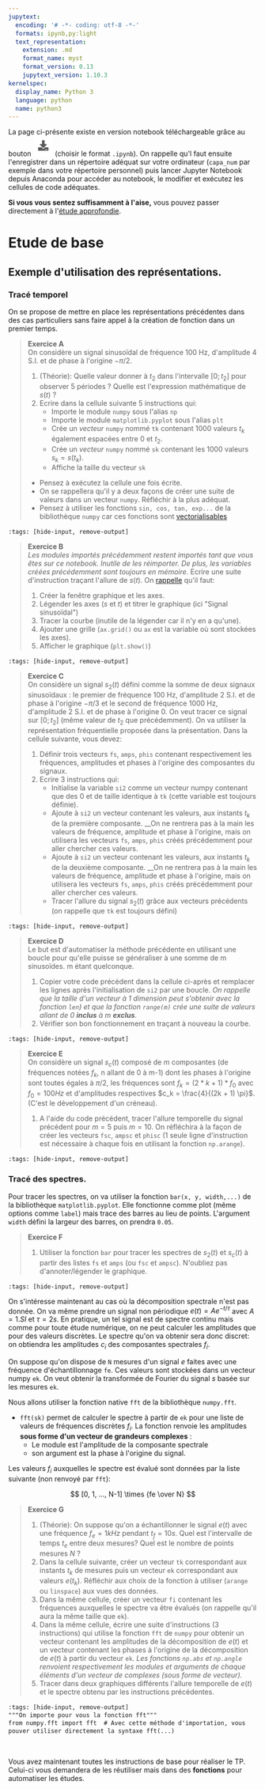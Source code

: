 ```yaml
---
jupytext:
  encoding: '# -*- coding: utf-8 -*-'
  formats: ipynb,py:light
  text_representation:
    extension: .md
    format_name: myst
    format_version: 0.13
    jupytext_version: 1.10.3
kernelspec:
  display_name: Python 3
  language: python
  name: python3
---
```

La page ci-présente existe en version notebook téléchargeable grâce au bouton ![Bouton](./images/bouton_tl.png) (choisir le format `.ipynb`). On rappelle qu'l faut ensuite l'enregistrer dans un répertoire adéquat sur votre ordinateur (`capa_num` par exemple dans votre répertoire personnel) puis lancer Jupyter Notebook depuis Anaconda pour accéder au notebook, le modifier et exécutez les cellules de code adéquates.

__Si vous vous sentez suffisamment à l'aise,__ vous pouvez passer directement à l'[étude approfondie](signal_fourier_complet).

# Etude de base

## Exemple d'utilisation des représentations.
### Tracé temporel

On se propose de mettre en place les représentations précédentes dans des cas particuliers sans faire appel à la création de fonction dans un premier temps.

> __Exercice A__  
> On considère un signal sinusoïdal de fréquence 100 Hz, d'amplitude 4 S.I. et de phase à l'origine $-\pi/2$.
> 1. (Théorie): Quelle valeur donner à $t_2$ dans l'intervalle $[0;t_2]$ pour observer 5 périodes ? Quelle est l'expression mathématique de $s(t)$ ?
> 2. Ecrire dans la cellule suivante 5 instructions qui:
>     * Importe le module `numpy` sous l'alias `np`
>     * Importe le module `matplotlib.pyplot` sous l'alias `plt`
>     * Crée un _vecteur_ `numpy` nommé `tk` contenant 1000 valeurs $t_k$ également espacées entre 0 et $t_2$.
>     * Crée un _vecteur_ `numpy` nommé `sk` contenant les 1000 valeurs $s_k = s(t_k)$.
>     * Affiche la taille du vecteur `sk`
> * Pensez à exécutez la cellule une fois écrite.
> * On se rappellera qu'il y a deux façons de créer une suite de valeurs dans un vecteur `numpy`. Réfléchir à la plus adéquat.
> * Pensez à utiliser les fonctions `sin, cos, tan, exp...` de la bibliothèque `numpy` car ces fonctions sont [vectorialisables](https://pcsi3physiquestan.github.io/intro_python/notebook/np_vecteurs.html#fonctions-mathematiques-usuelles)

```{code-cell}
:tags: [hide-input, remove-output]

```

> __Exercice B__  
> _Les modules importés précédemment restent importés tant que vous êtes sur ce notebook. Inutile de les réimporter. De plus, les variables créées précédemment sont toujours en mémoire._
> Ecrire une suite d'instruction traçant l'allure de $s(t)$. On [rappelle](https://pcsi3physiquestan.github.io/intro_python/notebook/plt_presentation.html#un-exemple-basique) qu'il faut:
> 1. Créer la fenêtre graphique et les axes.
> 2. Légender les axes ($s$ et $t$) et titrer le graphique (ici "Signal sinusoïdal")
> 3. Tracer la courbe (inutile de la légender car il n'y en a qu'une).
> 4. Ajouter une grille (`ax.grid()` ou `ax` est la variable où sont stockées les axes).
> 5. Afficher le graphique (`plt.show()`)

```{code-cell}
:tags: [hide-input, remove-output]

```

> __Exercice C__  
> On considère un signal $s_2 (t)$ défini comme la somme de deux signaux sinusoïdaux : le premier de fréquence 100 Hz, d'amplitude 2 S.I. et de phase à l'origine $-\pi/3$ et le second de fréquence 1000 Hz, d'amplitude 2 S.I. et de phase à l'origine $0$. On veut tracer ce signal sur $[0;t_2]$ (même valeur de $t_2$ que précédemment). On va utiliser la représentation fréquentielle proposée dans la présentation. Dans la cellule suivante, vous devez:
> 1. Définir trois vecteurs `fs`, `amps`, `phis` contenant respectivement les fréquences, amplitudes et phases à l'origine des composantes du signaux.
> 2. Ecrire 3 instructions qui:
>     * Initialise la variable `si2` comme un vecteur numpy contenant que des 0 et de taille identique à `tk` (cette variable est toujours définie).
>     * Ajoute à `si2` un vecteur contenant les valeurs, aux instants $t_k$ de la première composante. __On ne rentrera pas à la main les valeurs de fréquence, amplitude et phase à l'origine, mais on utilisera les vecteurs `fs`, `amps`, `phis` créés précédemment pour aller chercher ces valeurs.
>     * Ajoute à `si2` un vecteur contenant les valeurs, aux instants $t_k$ de la deuxième composante. __On ne rentrera pas à la main les valeurs de fréquence, amplitude et phase à l'origine, mais on utilisera les vecteurs `fs`, `amps`, `phis` créés précédemment pour aller chercher ces valeurs.
>     * Tracer l'allure du signal $s_2 (t)$ grâce aux vecteurs précédents (on rappelle que `tk` est toujours défini)

```{code-cell}
:tags: [hide-input, remove-output]

```

> __Exercice D__  
> Le but est d'automatiser la méthode précédente en utilisant une boucle pour qu'elle puisse se généraliser à une somme de m sinusoïdes. m étant quelconque.
> 1. Copier votre code précédent dans la cellule ci-après et remplacer les lignes après l'initialisation de `si2` par une boucle. _On rappelle que la taille d'un vecteur à 1 dimension peut s'obtenir avec la fonction `len`) et que la fonction `range(m)` crée une suite de valeurs allant de 0 __inclus__ à m __exclus__._
> 2. Vérifier son bon fonctionnement en traçant à nouveau la courbe.


```{code-cell}
:tags: [hide-input, remove-output]

```

> __Exercice E__  
> On considère un signal $s_c (t)$ composé de $m$ composantes (de fréquences notées $f_k$, n allant de 0 à m-1) dont les phases à l'origine sont toutes égales à $\pi / 2$, les fréquences sont $f_k = (2 * k + 1) * f_0$ avec $f_0 = 100 Hz$ et d'amplitudes respectives $c_k = \frac{4}{(2k + 1) \pi}$. (C'est le développement d'un créneau).
> 1. A l'aide du code précédent, tracer l'allure temporelle du signal précédent pour $m = 5$ puis $m=10$. On réfléchira à la façon de créer les vecteurs `fsc`, `ampsc` et `phisc` (1 seule ligne d'instruction est nécessaire à chaque fois en utilisant la fonction `np.arange`).


```{code-cell}
:tags: [hide-input, remove-output]

```

### Tracé des spectres.
Pour tracer les spectres, on va utiliser la fonction `bar(x, y, width,...)` de la bibliothèque `matplotlib.pyplot`. Elle fonctionne comme plot (même options comme `label`) mais trace des barres au lieu de points. L'argument `width` défini la largeur des barres, on prendra `0.05`.
> __Exercice F__  
> 1. Utiliser la fonction `bar` pour tracer les spectres de $s_2(t)$ et $s_c(t)$ à partir des listes `fs` et `amps` (ou `fsc` et `ampsc`). N'oubliez pas d'annoter/légender le graphique.

```{code-cell}
:tags: [hide-input, remove-output]

```

On s'intéresse maintenant au cas où la décomposition spectrale n'est pas donnée. On va même prendre un signal non périodique $e(t) = A e^{-t/\tau}$ avec $A = 1.SI$ et $\tau = 2 s$. En pratique, un tel signal est de spectre continu mais comme pour toute étude numérique, on ne peut calculer les amplitudes que pour des valeurs discrètes. Le spectre qu'on va obtenir sera donc discret: on obtiendra les amplitudes $c_i$ des composantes spectrales $f_i$.

On suppose qu'on dispose de `N` mesures d'un signal $e$ faites avec une fréquence d'échantillonnage `fe`. Ces valeurs sont stockées dans un vecteur numpy `ek`. On veut obtenir la transformée de Fourier du signal $s$ basée sur les mesures `ek`.

Nous allons utiliser la fonction native `fft` de la bibliothèque `numpy.fft`.
* `fft(sk)` permet de calculer le spectre à partir de `ek` pour une liste de valeurs de fréquences discrètes $f_i$. La fonction renvoie les amplitudes __sous forme d'un vecteur de grandeurs complexes__ :
    * Le module est l'amplitude de la composante spectrale
    * son argument est la phase à l'origine du signal.

Les valeurs $f_i$ auxquelles le spectre est évalué sont données par la liste suivante (non renvoyé par `fft`):

$$
[0, 1, ..., N-1] \times {fe \over N}
$$

> __Exercice G__  
> 1. (Théorie): On suppose qu'on a échantillonner le signal $e(t)$ avec une fréquence $f_e = 1 kHz$ pendant $t_f = 10 s$. Quel est l'intervalle de temps $t_e$ entre deux mesures? Quel est le nombre de points mesures $N$ ?
> 2. Dans la cellule suivante, créer un vecteur `tk` correspondant aux instants $t_k$ de mesures puis un vecteur `ek` correspondant aux valeurs $e(t_k)$. Réfléchir aux choix de la fonction à utiliser (`arange` ou `linspace`) aux vues des données.
> 3. Dans la même cellule, créer un vecteur `fi` contenant les fréquences auxquelles le spectre va être évalués (on rappelle qu'il aura la même taille que `ek`).
> 4. Dans la même cellule, écrire une suite d'instructions (3 instructions) qui utilise la fonction `fft` de `numpy` pour obtenir un vecteur contenant les amplitudes de la décomposition de $e(t)$ et un vecteur contenant les phases à l'origine de la décomposition de $e(t)$ à partir du vecteur `ek`. _Les fonctions `np.abs` et `np.angle` renvoient respectivement les modules et arguments de chaque éléments d'un vecteur de complexes (sous forme de vecteur)._
> 5. Tracer dans deux graphiques différents l'allure temporelle de $e(t)$ et le spectre obtenu par les instructions précédentes.


```{code-cell} ipython3
:tags: [hide-input, remove-output]
"""On importe pour vous la fonction fft"""
from numpy.fft import fft  # Avec cette méthode d'importation, vous pouver utiliser directement la syntaxe fft(...)



```

Vous avez maintenant toutes les instructions de base pour réaliser le TP. Celui-ci vous demandera de les réutiliser mais dans des __fonctions__ pour automatiser les études.